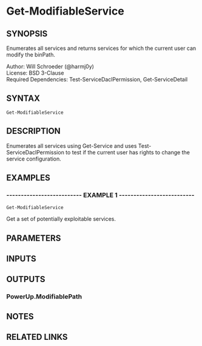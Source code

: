 # Get-ModifiableService

## SYNOPSIS
Enumerates all services and returns services for which the current user can modify the binPath.

Author: Will Schroeder (@harmj0y)  
License: BSD 3-Clause  
Required Dependencies: Test-ServiceDaclPermission, Get-ServiceDetail

## SYNTAX

```
Get-ModifiableService
```

## DESCRIPTION
Enumerates all services using Get-Service and uses Test-ServiceDaclPermission to test if
the current user has rights to change the service configuration.

## EXAMPLES

### -------------------------- EXAMPLE 1 --------------------------
```
Get-ModifiableService
```

Get a set of potentially exploitable services.

## PARAMETERS

## INPUTS

## OUTPUTS

### PowerUp.ModifiablePath

## NOTES

## RELATED LINKS

